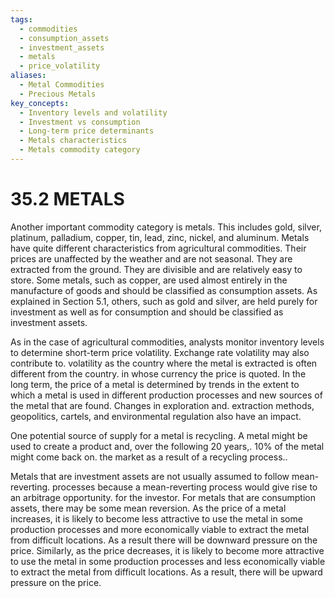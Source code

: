 ```yaml
---
tags:
  - commodities
  - consumption_assets
  - investment_assets
  - metals
  - price_volatility
aliases:
  - Metal Commodities
  - Precious Metals
key_concepts:
  - Inventory levels and volatility
  - Investment vs consumption
  - Long-term price determinants
  - Metals characteristics
  - Metals commodity category
---
```


# 35.2 METALS  

Another important commodity category is metals. This includes gold, silver, platinum, palladium, copper, tin, lead, zinc, nickel, and aluminum. Metals have quite different characteristics from agricultural commodities. Their prices are unaffected by the weather and are not seasonal. They are extracted from the ground. They are divisible and are relatively easy to store. Some metals, such as copper, are used almost entirely in the manufacture of goods and should be classified as consumption assets. As explained in Section 5.1, others, such as gold and silver, are held purely for investment as well as for consumption and should be classified as investment assets.  

As in the case of agricultural commodities, analysts monitor inventory levels to determine short-term price volatility. Exchange rate volatility may also contribute to. volatility as the country where the metal is extracted is often different from the country. in whose currency the price is quoted. In the long term, the price of a metal is determined by trends in the extent to which a metal is used in different production processes and new sources of the metal that are found. Changes in exploration and. extraction methods, geopolitics, cartels, and environmental regulation also have an impact.  

One potential source of supply for a metal is recycling. A metal might be used to create a product and, over the following 20 years,. $10\%$ of the metal might come back on. the market as a result of a recycling process..  

Metals that are investment assets are not usually assumed to follow mean-reverting. processes because a mean-reverting process would give rise to an arbitrage opportunity. for the investor. For metals that are consumption assets, there may be some mean reversion. As the price of a metal increases, it is likely to become less attractive to use the metal in some production processes and more economically viable to extract the metal from difficult locations. As a result there will be downward pressure on the price. Similarly, as the price decreases, it is likely to become more attractive to use the metal in some production processes and less economically viable to extract the metal from difficult locations. As a result, there will be upward pressure on the price.  
